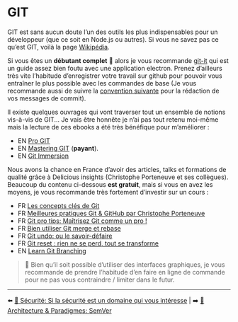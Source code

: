 # GIT

GIT est sans aucun doute l’un des outils les plus indispensables pour un développeur (que ce soit en Node.js ou autres). Si vous ne savez pas ce qu’est GIT, voilà la page [Wikipédia](https://fr.wikipedia.org/wiki/Git). 

Si vous êtes un **débutant complet** 🐤 alors je vous recommande [git-it](https://github.com/jlord/git-it-electron) qui est un guide assez bien foutu avec une application electron. Prenez d’ailleurs très vite l’habitude d’enregistrer votre travail sur github pour pouvoir vous entraîner le plus possible avec les commandes de base (Je vous recommande aussi de suivre la [convention suivante](https://www.conventionalcommits.org/en/v1.0.0-beta.4/) pour la rédaction de vos messages de commit).

Il existe quelques ouvrages qui vont traverser tout un ensemble de notions vis-à-vis de GIT... Je vais être honnête je n’ai pas tout retenu moi-même mais la lecture de ces ebooks a été très bénéfique pour m’améliorer :

- EN [Pro GIT](https://git-scm.com/book/en/v2)
- EN [Mastering GIT](https://www.raywenderlich.com/4289-mastering-git) (**payant**).
- EN [Git Immersion](https://gitimmersion.com/)

Nous avons la chance en France d’avoir des articles, talks et formations de qualité grâce à Delicious insights (Christophe Porteneuve et ses collègues). Beaucoup du contenu ci-dessous **est gratuit**, mais si vous en avez les moyens, je vous recommande très fortement d’investir sur un cours :

* FR [Les concepts clés de Git](https://cours-video.delicious-insights.com/git-concepts)
* FR [Meilleures pratiques Git & GitHub par Christophe Porteneuve](https://www.youtube.com/watch?v=GH7wJ9voKK4)
* FR [Git pro tips: Maîtrisez Git comme un pro !](https://www.youtube.com/watch?v=OgVQDtEf0w8)
* FR [Bien utiliser Git merge et rebase](https://delicious-insights.com/fr/articles/bien-utiliser-git-merge-et-rebase/)
* FR [Git undo: ou le savoir-défaire](https://cours-video.delicious-insights.com/git-undo)
* FR [Git reset : rien ne se perd, tout se transforme](https://www.paris-web.fr/2019/conferences/git-reset-rien-ne-se-perd-tout-se-transforme.php)
* EN [Learn Git Branching](https://learngitbranching.js.org/?locale=fr_FR)

> 👀 Bien qu’il soit possible d’utiliser des interfaces graphiques, je vous recommande de prendre l’habitude d’en faire en ligne de commande pour ne pas vous contraindre / limiter dans le futur.

---

⬅️ [🔐 Sécurité: Si la sécurité est un domaine qui vous intéresse](../8-securite/8-securite-domaine-interesse.md) |
➡️ [🌇 Architecture & Paradigmes: SemVer](../10-architecture/1-semver.md)
